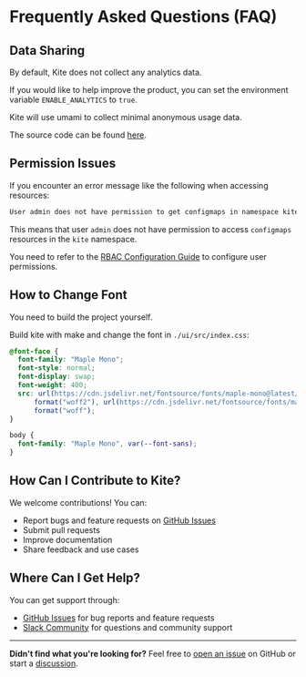 # Frequently Asked Questions (FAQ)

## Data Sharing

By default, Kite does not collect any analytics data.

If you would like to help improve the product, you can set the environment variable `ENABLE_ANALYTICS` to `true`.

Kite will use umami to collect minimal anonymous usage data.

The source code can be found [here](https://github.com/zxh326/kite/blob/main/pkg/utils/utils.go#L10-L16).

## Permission Issues

If you encounter an error message like the following when accessing resources:

```txt
User admin does not have permission to get configmaps in namespace kite in cluster in-cluster
```

This means that user `admin` does not have permission to access `configmaps` resources in the `kite` namespace.

You need to refer to the [RBAC Configuration Guide](./config/rbac-config) to configure user permissions.

## How to Change Font

You need to build the project yourself.

Build kite with make and change the font in `./ui/src/index.css`:

```css
@font-face {
  font-family: "Maple Mono";
  font-style: normal;
  font-display: swap;
  font-weight: 400;
  src: url(https://cdn.jsdelivr.net/fontsource/fonts/maple-mono@latest/latin-400-normal.woff2)
      format("woff2"), url(https://cdn.jsdelivr.net/fontsource/fonts/maple-mono@latest/latin-400-normal.woff)
      format("woff");
}

body {
  font-family: "Maple Mono", var(--font-sans);
}
```

## How Can I Contribute to Kite?

We welcome contributions! You can:

- Report bugs and feature requests on [GitHub Issues](https://github.com/zxh326/kite/issues)
- Submit pull requests
- Improve documentation
- Share feedback and use cases

## Where Can I Get Help?

You can get support through:

- [GitHub Issues](https://github.com/zxh326/kite/issues) for bug reports and feature requests
- [Slack Community](https://join.slack.com/t/kite-dashboard/shared_invite/zt-3amy6f23n-~QZYoricIOAYtgLs_JagEw) for questions and community support

---

**Didn't find what you're looking for?** Feel free to [open an issue](https://github.com/zxh326/kite/issues/new) on GitHub or start a [discussion](https://github.com/zxh326/kite/discussions).
